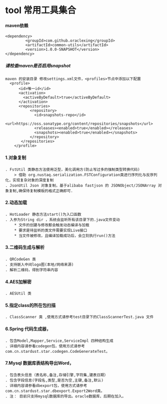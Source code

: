 # tool  常用工具集合

#### maven依赖
    <dependency>
             <groupId>com.github.oraclexing</groupId>
             <artifactId>common-utils</artifactId>
             <version>1.0.0-SNAPSHOT</version>
    </dependency>
 
##### 请检查maven是否启用snapshot
    maven 的安装目录 修改settings.xml文件，<profiles>节点中添加以下配置
      <profile>
          <id>唯一id</id>
          <activation>
            <activeByDefault>true</activeByDefault>
          </activation>
    	  <repositories>
    		   <repository>
    			 <id>snapshots-repo</id>
    			 <url>https://oss.sonatype.org/content/repositories/snapshots</url>
    			 <releases><enabled>true</enabled></releases>
    			 <snapshots><enabled>true</enabled></snapshots>
    		   </repository>
    	   </repositories>
        </profile>

#### 1.对象复制
    . FstUtil 类静态方法使用泛型，美化调用方(防止写过多的强制类型转换代码)
        > 借助 org.nustaq.serialization.FSTConfiguration类进行序列化与反序列化，实现复杂对象的深度复制
    . JsonUtil Json 对象复制，基于alibaba fastjson 的 JSONObject/JSONArray 对象复制,确保待复制模板的格式正确即可.

#### 2.动态加载
    . HotLoader 静态方法start()为入口函数
    . 入参为String dir ，系统会监听所有该目录下的.java文件变动
        * 文件的创建与修改都会触发动态编译与加载
        * 要求是待监听的类文件需要实现Live接口
        * 当文件被修改，且编译加载成功后，会立刻执行run()方法

#### 3.二维码生成与解析
    . QRCodeGen 类
    . 支持嵌入中间logo图(本地/网络来源)
    . 解析二维码，得到字符串内容
    
#### 4.AES加解密
    . AESUtil 类

#### 5.指定class的所在包扫描
    . ClassScanner 类 ,使用方式请参考test目录下的ClassScannerTest.java 文件
               
#### 6.Spring 代码生成器，
    . 包含Model,Mapper,Service,ServiceImpl 四种结构生成
    . 详细内容请参看codegen包，使用方式请参考com.cn.stardust.star.codegen.CodeGenerateTest。

#### 7.Mysql 数据库表结构导出Word，
    . 包含表头信息（表名称,备注,存储引擎,字符集,建表日期）
    . 包含字段信息(字段名,类型,是否为空,主键,备注,默认)
    . 详细内容请参看dbexport包，使用方式请参考com.cn.stardust.star.dbexport.Export2Word类。
    . 注： 目前只支持mysql数据库的导出。oracle数据库，后期在加入。


